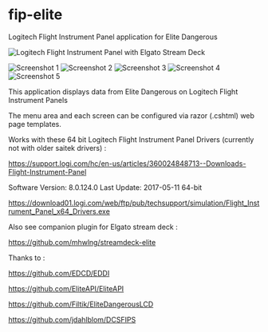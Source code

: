 # fip-elite
Logitech Flight Instrument Panel application for Elite Dangerous

![Logitech Flight Instrument Panel with Elgato Stream Deck](https://i.imgur.com/HTcbXx9.jpg)

![Screenshot 1](https://i.imgur.com/kGf11OK.png)
![Screenshot 2](https://i.imgur.com/PQzEya1.png)
![Screenshot 3](https://i.imgur.com/1F3aQzU.png)
![Screenshot 4](https://i.imgur.com/kMkOC2w.png)
![Screenshot 5](https://i.imgur.com/o220wkq.png)


This application displays data from Elite Dangerous on Logitech Flight Instrument Panels

The menu area and each screen can be configured via razor (.cshtml) web page templates.

Works with these 64 bit Logitech Flight Instrument Panel Drivers (currently not with older saitek drivers) :

https://support.logi.com/hc/en-us/articles/360024848713--Downloads-Flight-Instrument-Panel

Software Version: 8.0.124.0
Last Update: 2017-05-11
64-bit

https://download01.logi.com/web/ftp/pub/techsupport/simulation/Flight_Instrument_Panel_x64_Drivers.exe


Also see companion plugin for Elgato stream deck :

https://github.com/mhwlng/streamdeck-elite

Thanks to :

https://github.com/EDCD/EDDI

https://github.com/EliteAPI/EliteAPI

https://github.com/Filtik/EliteDangerousLCD

https://github.com/jdahlblom/DCSFIPS
